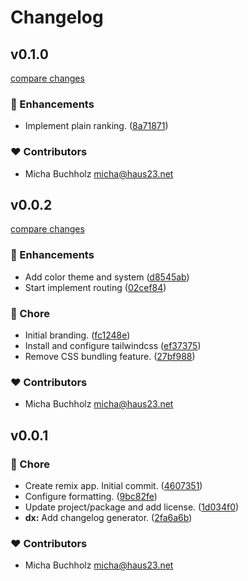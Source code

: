 # Changelog


## v0.1.0

[compare changes](https://github.com/haus23/tipprunde/compare/v0.0.2...v0.1.0)


### 🚀 Enhancements

  - Implement plain ranking. ([8a71871](https://github.com/haus23/tipprunde/commit/8a71871))

### ❤️  Contributors

- Micha Buchholz <micha@haus23.net>

## v0.0.2

[compare changes](https://github.com/haus23/tipprunde/compare/v0.0.1...v0.0.2)


### 🚀 Enhancements

  - Add color theme and system ([d8545ab](https://github.com/haus23/tipprunde/commit/d8545ab))
  - Start implement routing ([02cef84](https://github.com/haus23/tipprunde/commit/02cef84))

### 🏡 Chore

  - Initial branding. ([fc1248e](https://github.com/haus23/tipprunde/commit/fc1248e))
  - Install and configure tailwindcss ([ef37375](https://github.com/haus23/tipprunde/commit/ef37375))
  - Remove CSS bundling feature. ([27bf988](https://github.com/haus23/tipprunde/commit/27bf988))

### ❤️  Contributors

- Micha Buchholz <micha@haus23.net>

## v0.0.1


### 🏡 Chore

  - Create remix app. Initial commit. ([4607351](https://github.com/haus23/tipprunde/commit/4607351))
  - Configure formatting. ([9bc82fe](https://github.com/haus23/tipprunde/commit/9bc82fe))
  - Update project/package and add license. ([1d034f0](https://github.com/haus23/tipprunde/commit/1d034f0))
  - **dx:** Add changelog generator. ([2fa6a6b](https://github.com/haus23/tipprunde/commit/2fa6a6b))

### ❤️  Contributors

- Micha Buchholz <micha@haus23.net>


